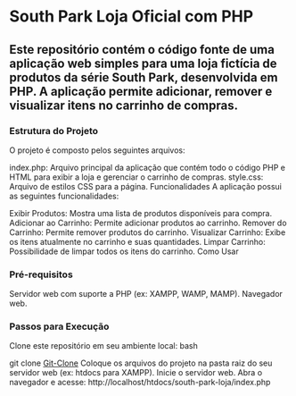 <h1>South Park Loja Oficial com PHP</h1>
<h2>Este repositório contém o código fonte de uma aplicação web simples para uma loja fictícia de produtos da série South Park, desenvolvida em PHP. A aplicação permite adicionar, remover e visualizar itens no carrinho de compras.</h2>

<h3>Estrutura do Projeto</h3>
O projeto é composto pelos seguintes arquivos:

index.php: Arquivo principal da aplicação que contém todo o código PHP e HTML para exibir a loja e gerenciar o carrinho de compras.
style.css: Arquivo de estilos CSS para a página.
Funcionalidades
A aplicação possui as seguintes funcionalidades:

Exibir Produtos: Mostra uma lista de produtos disponíveis para compra.
Adicionar ao Carrinho: Permite adicionar produtos ao carrinho.
Remover do Carrinho: Permite remover produtos do carrinho.
Visualizar Carrinho: Exibe os itens atualmente no carrinho e suas quantidades.
Limpar Carrinho: Possibilidade de limpar todos os itens do carrinho.
Como Usar
<h3>Pré-requisitos</h3>
Servidor web com suporte a PHP (ex: XAMPP, WAMP, MAMP).
Navegador web.
<h3>Passos para Execução</h3>
Clone este repositório em seu ambiente local:
bash

git clone <a href="https://github.com/seu-usuario/south-park-loja.git"> Git-Clone</a>
Coloque os arquivos do projeto na pasta raiz do seu servidor web (ex: htdocs para XAMPP).
Inicie o servidor web.
Abra o navegador e acesse:
http://localhost/htdocs/south-park-loja/index.php
